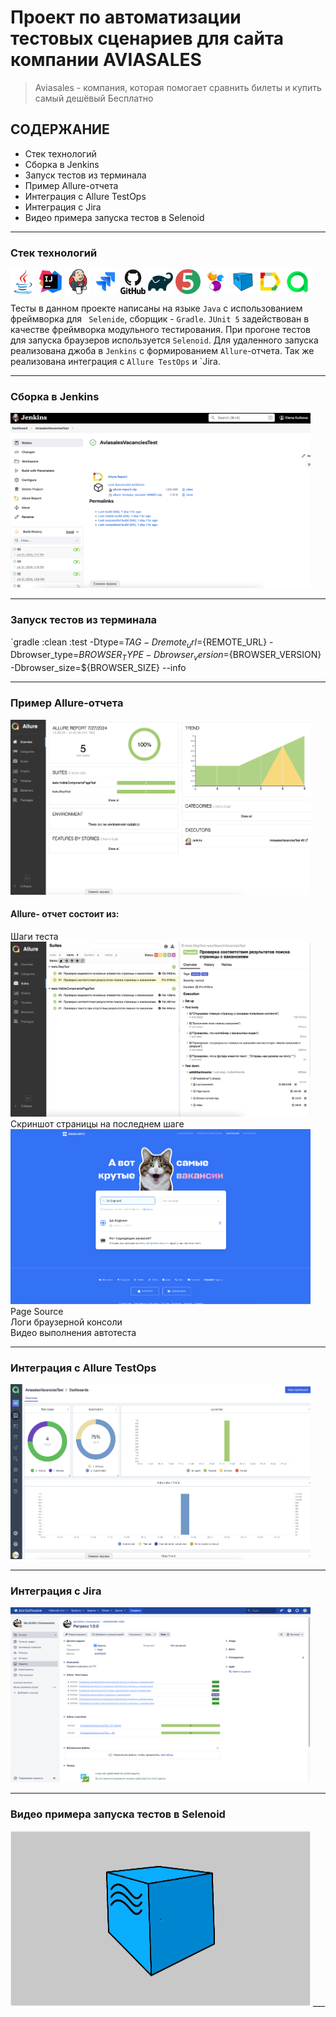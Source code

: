 # **Проект по автоматизации тестовых сценариев для сайта компании AVIASALES**  
> Aviasales - компания, которая помогает сравнить билеты
и купить самый дешёвый
Бесплатно    
>   

## СОДЕРЖАНИЕ  

- Стек технологий
- Сборка в Jenkins
- Запуск тестов из терминала
- Пример Allure-отчета
- Интеграция с Allure TestOps
- Интеграция с Jira
- Видео примера запуска тестов в Selenoid 
___
### Стек технологий  
<p align="left">
<img align="center"src="src/test/resources/java-original.svg" height="40" width="40"/>  
<img align="center"src="src/test/resources/intellij-original.svg" height="40" width="40"/>  
<img align="center"src="src/test/resources/jenkins-original.svg" height="40" width="40"/>  
<img align="center"src="src/test/resources/jira-original.svg" height="40" width="40"/>  
<img align="center"src="src/test/resources/github-original-wordmark.svg" height="40" width="40"/>  
<img align="center"src="src/test/resources/gradle-original.svg" height="40" width="40"/>  
<img align="center"src="src/test/resources/junit-original.svg" height="40" width="40"/>
<img align="center"src="src/test/resources/Selenide.svg" height="40" width="40"/>
<img align="center"src="src/test/resources/Selenoid.svg" height="40" width="40"/>
<img align="center"src="src/test/resources/Allure.svg" height="40" width="40"/>
<img align="center"src="src/test/resources/AllureTestops.svg" height="40" width="40"/>
</p>  

  
Тесты в данном проекте написаны на языке `Java` с использованием фреймворка для ` Selenide`, сборщик - `Gradle`. `JUnit 5` задействован в качестве фреймворка модульного тестирования. При прогоне тестов для запуска браузеров используется `Selenoid`. Для удаленного запуска реализована джоба в `Jenkins` с формированием `Allure`-отчета. Так же реализована интеграция с `Allure TestOps` и `Jira.
___
### Сборка в Jenkins  
<img src="src/test/resources/сборка Jenkins.png" height="280" width="480"/>



___
### Запуск тестов из терминала
`gradle :clean :test -Dtype=${TAG} -Dremote_url=${REMOTE_URL} -Dbrowser_type=${BROWSER_TYPE}  -Dbrowser_version=${BROWSER_VERSION} -Dbrowser_size=${BROWSER_SIZE} --info  
___
### Пример Allure-отчета  
<img src="src/test/resources/аллюр репорт.png" height="280" width="480"/>  

#### Allure- отчет состоит из:  
Шаги теста  
<img src="src/test/resources/шаги теста в аллюр-отчете.png" height="280" width="480"/>  
Скриншот страницы на последнем шаге  
<img src="src/test/resources/скриншот с последнего шага теста.png" height="280" width="480"/>  
Page Source  
Логи браузерной консоли  
Видео выполнения автотеста  

___
### Интеграция с Allure TestOps  
<img src="src/test/resources/интеграция с аллюр тестопс.png" height="280" width="480"/>  

___
### Интеграция с Jira  

<img src="src/test/resources/интеграция с Jira.png" height="280" width="480"/>  

___  
### Видео примера запуска тестов в Selenoid   
<img src="src/test/resources/Гиф теста поиска вакансии Авиасейлс.gif" height="280" width="480"/>  
___



